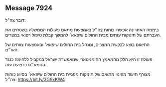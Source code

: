 ## Message 7924

דובר צה"ל:

ביממה האחרונה אפשרו כוחות צה״ל באמצעות מתאם פעולות הממשלה בשטחים את העברתם של תינוקות עזתים מבית החולים שיפאא׳ להמשך קבלת טיפול רפואי במצרים.

התיאום בוצע לבקשת המצרים, ומנהל בית החולים שיפאא׳ ובאמצעות צוותים של האו״ם.  

פעולה זו היא חלק מהמאמץ ההומניטארי שמאפשרת ישראל במקביל ללחימה כנגד החמא״ס ברצועת עזה.

מצורף תיעוד מפינוי מתואם של תינוקות מפגיית בית החולים שיפאא׳ בסיוע כוחות צה״ל: https://bit.ly/3G9xKW4

